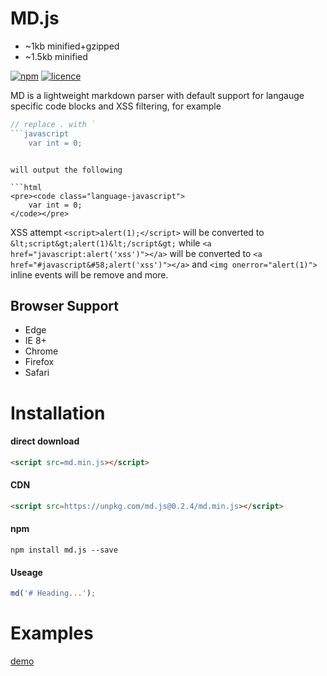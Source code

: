 # MD.js 

- ~1kb minified+gzipped
- ~1.5kb minified

[![npm](https://img.shields.io/npm/v/md.js.svg?style=flat)](https://www.npmjs.com/package/md.js) [![licence](https://img.shields.io/badge/licence-MIT-blue.svg?style=flat)](https://github.com/thysultan/md.js/blob/master/LICENSE.md)

MD is a lightweight markdown parser with default support for langauge specific code blocks and XSS filtering, for example

```javascript
// replace . with `
```javascript
	var int = 0;
```
```

will output the following

```html
<pre><code class="language-javascript">
	var int = 0;
</code></pre>
```

XSS attempt `<script>alert(1);</script>` will be converted to `&lt;script&gt;alert(1)&lt;/script&gt;`
while `<a href="javascript:alert('xss')"></a>` will be converted to `<a href="#javascript&#58;alert('xss')"></a>`
and `<img onerror="alert(1)">` inline events will be remove and more.

## Browser Support

* Edge
* IE 8+
* Chrome
* Firefox
* Safari

# Installation

#### direct download

```html
<script src=md.min.js></script>
```

#### CDN

```html
<script src=https://unpkg.com/md.js@0.2.4/md.min.js></script>
```

#### npm

```
npm install md.js --save
```

#### Useage

```javascript
md('# Heading...');
```

# Examples

[demo](https://rawgit.com/thysultan/md.js/master/examples/index.html)